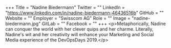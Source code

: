 +++
Title = "Nadine Biedermann"
Twitter = ""
LinkedIn = "https://www.linkedin.com/in/nadine-biedermann-46436516b"
GitHub = ""
Website = ""
Employer = "Swisscom AG"
Role = ""
Image = "nadine-biedermann.jpg"
GitLab = ""
Facebook = ""
+++
&lt;p&gt;Metaphorically, Nadine can conquer the world with her clever quips and her charme. Literally, Nadine&#39;s wit and her creativity will enhance your Marketing and Social Media experience of the DevOpsDays 2019.&lt;/p&gt;